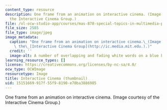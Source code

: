 ```yaml
---
content_type: resource
description: One frame from an animation on interactive cinema. (Image courtesy of
  the Interactive Cinema Group.)
file: /ol-ocw-studio-app/courses/mas-878-special-topics-in-multimedia-production-experiences-in-interactive-art-fall-2003/15151669917f55f98190e70ba3886985_mas-878f03-th.jpg
file_size: 2585
file_type: image/jpeg
image_metadata:
  caption: "One frame from an animation on interactive cinema.\_(Image courtesy of\
    \ the\_[Interactive Cinema Group](http://ic.media.mit.edu.).)"
  credit: ''
  image-alt: A number of overlapping and fading white words on a blue background.
learning_resource_types: []
license: https://creativecommons.org/licenses/by-nc-sa/4.0/
ocw_type: OCWImage
resourcetype: Image
title: Interactive Cinema (thumbnail)
uid: 15151669-917f-55f9-8190-e70ba3886985
---
```

One frame from an animation on interactive cinema. (Image courtesy of the Interactive Cinema Group.)